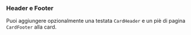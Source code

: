 ### Header e Footer

Puoi aggiungere opzionalmente una testata `CardHeader` e un piè di pagina `CardFooter` alla card.

<!-- STORY -->